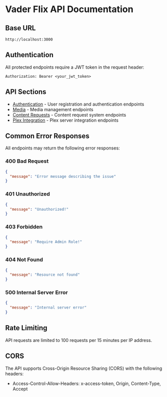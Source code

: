# Vader Flix API Documentation

## Base URL
```
http://localhost:3000
```

## Authentication
All protected endpoints require a JWT token in the request header:
```
Authorization: Bearer <your_jwt_token>
```

## API Sections

- [Authentication](auth.md) - User registration and authentication endpoints
- [Media](media.md) - Media management endpoints
- [Content Requests](requests.md) - Content request system endpoints
- [Plex Integration](plex.md) - Plex server integration endpoints

## Common Error Responses

All endpoints may return the following error responses:

### 400 Bad Request
```json
{
  "message": "Error message describing the issue"
}
```

### 401 Unauthorized
```json
{
  "message": "Unauthorized!"
}
```

### 403 Forbidden
```json
{
  "message": "Require Admin Role!"
}
```

### 404 Not Found
```json
{
  "message": "Resource not found"
}
```

### 500 Internal Server Error
```json
{
  "message": "Internal server error"
}
```

## Rate Limiting
API requests are limited to 100 requests per 15 minutes per IP address.

## CORS
The API supports Cross-Origin Resource Sharing (CORS) with the following headers:
- Access-Control-Allow-Headers: x-access-token, Origin, Content-Type, Accept 